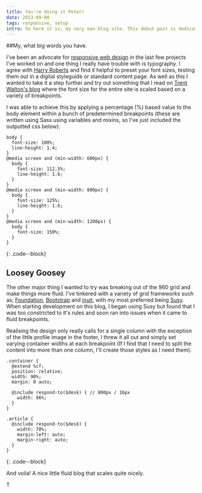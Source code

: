 ```yaml
---
title: You're doing it Peter!
date: 2013-09-08
tags: responsive, setup
intro: So here it is; my very own blog site. This debut post is dedicated to discussing a few new techniques I tried during the development process.
---
```


##My, what big words you have.

I've been an advocate for [responsive web design](http://alistapart.com/article/responsive-web-design) in the last few projects I've worked on and one thing I really have trouble with is typography. I agree with [Harry Roberts](http://csswizardry.com/2012/02/pragmatic-practical-font-sizing-in-css/) and find it helpful to preset your font sizes, testing them out in a digital styleguide or standard content page. As well as this I wanted to take it a step further and try out something that I read on [Trent Walton's blog](http://trentwalton.com/2012/06/19/fluid-type/) where the font size for the entire site is scaled based on a variety of breakpoints.

I was able to achieve this by applying a percentage (%) based value to the body element within a bunch of predetermined breakpoints (these are written using Sass using variables and mixins, so I've just included the outputted css below).

~~~~
body {
  font-size: 100%;
  line-height: 1.4;
}
@media screen and (min-width: 600px) {
  body {
    font-size: 112.5%;
    line-height: 1.6;
  }
}
@media screen and (min-width: 800px) {
  body {
    font-size: 125%;
    line-height: 1.6;
  }
}
@media screen and (min-width: 1200px) {
  body {
    font-size: 150%;
  }
}
~~~~
{: .code--block}

## Loosey Goosey
The other major thing I wanted to try was breaking out of the 960 grid and make things more fluid. I've tinkered with a variety of grid frameworks such as; [Foundation](http://foundation.zurb.com/), [Bootstrap](http://getbootstrap.com/) and [inuit](http://inuitcss.com/), with my most preferred being [Susy](http://susy.oddbird.net/). When starting development on this blog, I began using Susy but found that I was too constricted to it's rules and soon ran into issues when it came to fluid breakpoints.

Realising the design only really calls for a single column with the exception of the little profile image in the footer, I threw it all out and simply set varying container widths at each breakpoint (If I find that I need to split the content into more than one column, I'll create those styles as I need them).

~~~~
.container {
  @extend %cf;
  position: relative;
  width: 90%;
  margin: 0 auto;

  @include respond-to($desk) { // 800px / 16px
    width: 86%;
  }
}

.article {
  @include respond-to($desk) {
    width: 70%;
    margin-left: auto;
    margin-right: auto;
  }
}
~~~~
{: .code--block}

And voila! A nice little fluid blog that scales quite nicely.

T